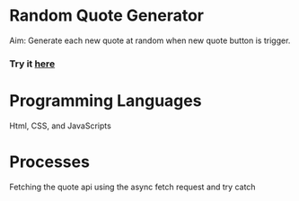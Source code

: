 # Random Quote Generator

Aim: Generate each new quote at random when new quote button is trigger.
### Try it [here](https://krownwealth.github.io/quote_gen/)

# Programming Languages

Html, CSS, and JavaScripts

# Processes

Fetching the quote api using the async fetch request and try catch

